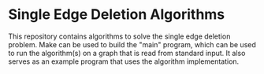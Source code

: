# Single Edge Deletion Algorithms
This repository contains algorithms to solve the single edge deletion problem.
Make can be used to build the "main" program, which can be used to run the
algorithm(s) on a graph that is read from standard input. It also serves as
an example program that uses the algorithm implementation.